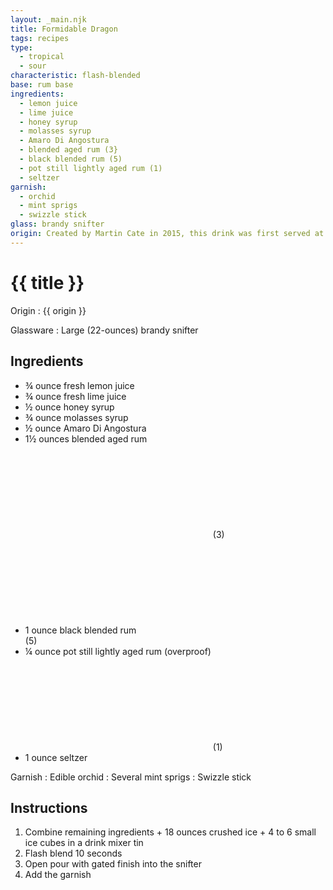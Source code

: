 ```yaml
---
layout: _main.njk
title: Formidable Dragon
tags: recipes
type:
  - tropical
  - sour
characteristic: flash-blended
base: rum base
ingredients:
  - lemon juice
  - lime juice
  - honey syrup
  - molasses syrup
  - Amaro Di Angostura
  - blended aged rum (3}
  - black blended rum (5)
  - pot still lightly aged rum (1)
  - seltzer
garnish:
  - orchid
  - mint sprigs
  - swizzle stick
glass: brandy snifter
origin: Created by Martin Cate in 2015, this drink was first served at the Tiki Tower Takeover at The Hukilau. The name is a coinage by [Admiral Vernon](https://en.wikipedia.org/wiki/Edward_Vernon), who described drunkenness as <q>that formidable dragon.</q>
---
```

<!-- markdownlint-disable MD025 -->
# {{ title }}
<!-- markdownlint-disable MD025 -->

Origin
  : {{ origin }}

Glassware
  : Large (22-ounces) brandy snifter

## Ingredients

* &frac34; ounce fresh lemon juice
* &frac34; ounce fresh lime juice
* &frac12; ounce honey syrup
* &frac34; ounce molasses syrup
* &frac12; ounce Amaro Di Angostura
* 1&frac12; ounces blended aged rum<icon-l space="1em"><span class="with-icon"><svg class="icon"><use href="/assets/images/icons/circle-3.svg#circle-3"></use></svg><span class="sr-only">(3)</span></span></icon-l>
* 1 ounce black blended rum<icon-l space="1em"><span class="with-icon"><svg class="icon"><use href="/assets/images/icons/circle-5.svg#circle-5"></use></svg><span class="sr-only">(5)</span></span></icon-l>
* &frac14; ounce pot still lightly aged rum (overproof)<icon-l space="1em"><span class="with-icon"><svg class="icon"><use href="/assets/images/icons/circle-1.svg#circle-1"></use></svg><span class="sr-only">(1)</span></span></icon-l>
* 1 ounce seltzer

Garnish
  : Edible orchid
  : Several mint sprigs
  : Swizzle stick

## Instructions

1. Combine remaining ingredients + 18 ounces crushed ice + 4 to 6 small ice cubes in a drink mixer tin
2. Flash blend 10 seconds
3. Open pour with gated finish into the snifter
4. Add the garnish
